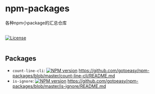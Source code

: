 # npm-packages
各种npm小package的汇总仓库
<br>
<br>

[![License](https://img.shields.io/badge/License-Apache%202-brightgreen.svg)](http://www.apache.org/licenses/LICENSE-2.0)
<br>
<br>


## Packages
* `count-line-cli`: [![NPM version](https://img.shields.io/npm/v/count-line-cli.svg)](https://www.npmjs.com/package/count-line-cli) https://github.com/gotoeasy/npm-packages/blob/master/count-line-cli/README.md
* `is-ignore`: [![NPM version](https://img.shields.io/npm/v/is-ignore.svg)](https://www.npmjs.com/package/is-ignore) https://github.com/gotoeasy/npm-packages/blob/master/is-ignore/README.md

